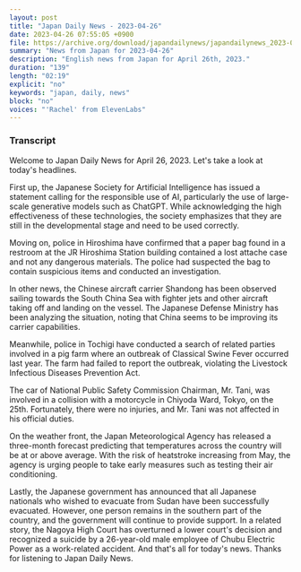 ```yaml
---
layout: post
title: "Japan Daily News - 2023-04-26"
date: 2023-04-26 07:55:05 +0900
file: https://archive.org/download/japandailynews/japandailynews_2023-04-26.mp3
summary: "News from Japan for 2023-04-26"
description: "English news from Japan for April 26th, 2023."
duration: "139"
length: "02:19"
explicit: "no"
keywords: "japan, daily, news"
block: "no"
voices: "'Rachel' from ElevenLabs"
---
```


### Transcript

Welcome to Japan Daily News for April 26, 2023. Let's take a look at today's headlines.

First up, the Japanese Society for Artificial Intelligence has issued a statement calling for the responsible use of AI, particularly the use of large-scale generative models such as ChatGPT. While acknowledging the high effectiveness of these technologies, the society emphasizes that they are still in the developmental stage and need to be used correctly.

Moving on, police in Hiroshima have confirmed that a paper bag found in a restroom at the JR Hiroshima Station building contained a lost attache case and not any dangerous materials. The police had suspected the bag to contain suspicious items and conducted an investigation.

In other news, the Chinese aircraft carrier Shandong has been observed sailing towards the South China Sea with fighter jets and other aircraft taking off and landing on the vessel. The Japanese Defense Ministry has been analyzing the situation, noting that China seems to be improving its carrier capabilities.

Meanwhile, police in Tochigi have conducted a search of related parties involved in a pig farm where an outbreak of Classical Swine Fever occurred last year. The farm had failed to report the outbreak, violating the Livestock Infectious Diseases Prevention Act.

The car of National Public Safety Commission Chairman, Mr. Tani, was involved in a collision with a motorcycle in Chiyoda Ward, Tokyo, on the 25th. Fortunately, there were no injuries, and Mr. Tani was not affected in his official duties.

On the weather front, the Japan Meteorological Agency has released a three-month forecast predicting that temperatures across the country will be at or above average. With the risk of heatstroke increasing from May, the agency is urging people to take early measures such as testing their air conditioning.

Lastly, the Japanese government has announced that all Japanese nationals who wished to evacuate from Sudan have been successfully evacuated. However, one person remains in the southern part of the country, and the government will continue to provide support. In a related story, the Nagoya High Court has overturned a lower court's decision and recognized a suicide by a 26-year-old male employee of Chubu Electric Power as a work-related accident. And that's all for today's news. Thanks for listening to Japan Daily News.
